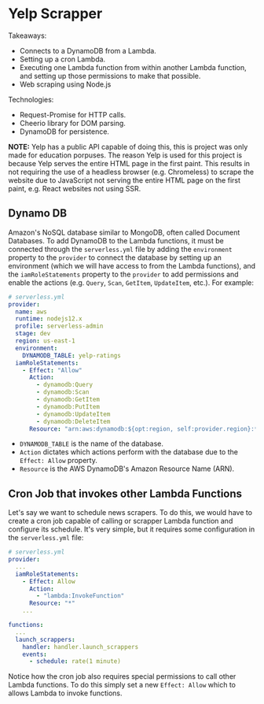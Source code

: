 # Yelp Scrapper

Takeaways:

- Connects to a DynamoDB from a Lambda.
- Setting up a cron Lambda.
- Executing one Lambda function from within another Lambda function, and setting up those permissions to make that possible.
- Web scraping using Node.js

Technologies:

- Request-Promise for HTTP calls.
- Cheerio library for DOM parsing.
- DynamoDB for persistence.

**NOTE:** Yelp has a public API capable of doing this, this is project was only made for education porpuses. The reason Yelp is used for this project is because Yelp serves the entire HTML page in the first paint. This results in not requiring the use of a headless browser (e.g. Chromeless) to scrape the website due to JavaScript not serving the entire HTML page on the first paint, e.g. React websites not using SSR.

## Dynamo DB

Amazon's NoSQL database similar to MongoDB, often called Document Databases. To add DynamoDB to the Lambda functions, it must be connected through the `serverless.yml` file by adding the `environment` property to the `provider` to connect the database by setting up an environment (which we will have access to from the Lambda functions), and the `iamRoleStatements` property to the `provider` to add permissions and enable the actions (e.g. `Query`, `Scan`, `GetItem`, `UpdateItem`, etc.). For example:

```yaml
# serverless.yml
provider:
  name: aws
  runtime: nodejs12.x
  profile: serverless-admin
  stage: dev
  region: us-east-1
  environment:
    DYNAMODB_TABLE: yelp-ratings
  iamRoleStatements:
    - Effect: "Allow"
      Action:
        - dynamodb:Query
        - dynamodb:Scan
        - dynamodb:GetItem
        - dynamodb:PutItem
        - dynamodb:UpdateItem
        - dynamodb:DeleteItem
      Resource: "arn:aws:dynamodb:${opt:region, self:provider.region}:*:table/${self.provider.environment.DYNAMODB_TABLE}"
```

- `DYNAMODB_TABLE` is the name of the database.
- `Action` dictates which actions perform with the database due to the `Effect: Allow` property.
- `Resource` is the AWS DynamoDB's Amazon Resource Name (ARN).

## Cron Job that invokes other Lambda Functions

Let's say we want to schedule news scrapers. To do this, we would have to create a cron job capable of calling or scrapper Lambda function and configure its schedule. It's very simple, but it requires some configuration in the `serverless.yml` file:

```yml
# serverless.yml
provider:
  ...
  iamRoleStatements:
    - Effect: Allow
      Action:
        - "lambda:InvokeFunction"
      Resource: "*"
    ...

functions:
  ...
  launch_scrappers:
    handler: handler.launch_scrappers
    events:
      - schedule: rate(1 minute)
```

Notice how the cron job also requires special permissions to call other Lambda functions. To do this simply set a new `Effect: Allow` which to allows Lambda to invoke functions.
